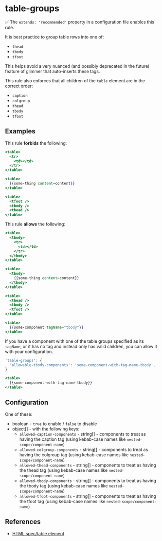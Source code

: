 # table-groups

:white_check_mark: The `extends: 'recommended'` property in a configuration file enables this rule.

It is best practice to group table rows into one of:

* `thead`
* `tbody`
* `tfoot`

This helps avoid a very nuanced (and possibly deprecated in the future) feature of glimmer that auto-inserts these tags.

This rule also enforces that all children of the `table` element are in the correct order:

* `caption`
* `colgroup`
* `thead`
* `tbody`
* `tfoot`

## Examples

This rule **forbids** the following:

```hbs
<table>
  <tr>
    <td></td>
  </tr>
</table>
```

```hbs
<table>
  {{some-thing content=content}}
</table>
```

```hbs
<table>
  <tfoot />
  <tbody />
  <thead />
</table>
```

This rule **allows** the following:

```hbs
<table>
  <tbody>
    <tr>
      <td></td>
    </tr>
  </tbody>
</table>
```

```hbs
<table>
  <tbody>
    {{some-thing content=content}}
  </tbody>
</table>
```

```hbs
<table>
  <thead />
  <tbody />
  <tfoot />
</table>
```

```hbs
<table>
  {{some-component tagName="tbody"}}
</table>
```

If you have a component with one of the table groups specified as its `tagName`, or it has no tag and instead only has valid children, you can
allow it with your configuration.

```js
'table-groups': {
  'allowable-tbody-components': 'some-component-with-tag-name-tbody',
}
```

```hbs
<table>
  {{some-component-with-tag-name-tbody}}
</table>
```

## Configuration

One of these:

* boolean - `true` to enable / `false` to disable
* object[] - with the following keys:
  * `allowed-caption-components` - string[] - components to treat as having the caption tag (using kebab-case names like `nested-scope/component-name`)
  * `allowed-colgroup-components` - string[] - components to treat as having the colgroup tag (using kebab-case names like `nested-scope/component-name`)
  * `allowed-thead-components` - string[] - components to treat as having the thead tag (using kebab-case names like `nested-scope/component-name`)
  * `allowed-tbody-components` - string[] - components to treat as having the tbody tag (using kebab-case names like `nested-scope/component-name`)
  * `allowed-tfoot-components` - string[] - components to treat as having the tfoot tag (using kebab-case names like `nested-scope/component-name`)

## References

* [HTML spec/table element](https://html.spec.whatwg.org/#the-table-element)
